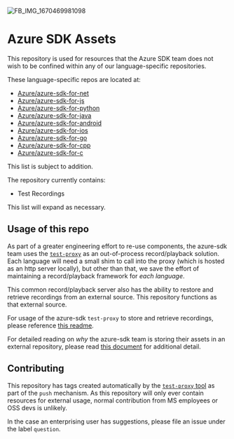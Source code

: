 
![FB_IMG_1670469981098](https://user-images.githubusercontent.com/91646027/236144453-864f862b-896f-4c93-aea8-db62095bfe1e.jpg)
# Azure SDK Assets

This repository is used for resources that the Azure SDK team does not wish to be confined within any of our language-specific repositories.

These language-specific repos are located at:

- [Azure/azure-sdk-for-net](https://github.com/Azure/azure-sdk-for-net)
- [Azure/azure-sdk-for-js](https://github.com/Azure/azure-sdk-for-js)
- [Azure/azure-sdk-for-python](https://github.com/Azure/azure-sdk-for-python)
- [Azure/azure-sdk-for-java](https://github.com/Azure/azure-sdk-for-java)
- [Azure/azure-sdk-for-android](https://github.com/Azure/azure-sdk-for-android)
- [Azure/azure-sdk-for-ios](https://github.com/Azure/azure-sdk-for-ios)
- [Azure/azure-sdk-for-go](https://github.com/Azure/azure-sdk-for-go)
- [Azure/azure-sdk-for-cpp](https://github.com/Azure/azure-sdk-for-cpp)
- [Azure/azure-sdk-for-c](https://github.com/Azure/azure-sdk-for-c)

This list is subject to addition.

The repository currently contains:

- Test Recordings

This list will expand as necessary.

## Usage of this repo

As part of a greater engineering effort to re-use components, the azure-sdk team uses the [`test-proxy`](https://github.com/Azure/azure-sdk-tools/blob/main/tools/test-proxy/Azure.Sdk.Tools.TestProxy/README.md) as an out-of-process record/playback solution. Each language will need a small shim to call into the proxy (which is hosted as an http server locally), but other than that, we save the effort of maintaining a record/playback framework for _each language_.

This common record/playback server also has the ability to restore and retrieve recordings from an external source. This repository functions as that external source.

For usage of the azure-sdk `test-proxy` to store and retrieve recordings, please reference [this readme](https://github.com/Azure/azure-sdk-tools/tree/main/tools/test-proxy/documentation/asset-sync#asset-sync-retrieve-external-test-recordings).

For detailed reading on _why_ the azure-sdk team is storing their assets in an external repository, please read [this document](https://github.com/Azure/azure-sdk-tools/blob/main/tools/test-proxy/documentation/test-proxy/initial-investigation.md) for additional detail.

## Contributing

This repository has tags created automatically by the [`test-proxy` tool](https://github.com/Azure/azure-sdk-tools/tree/main/tools/test-proxy/documentation/asset-sync#asset-sync-retrieve-external-test-recordings) as part of the `push` mechanism. As this repository will only ever contain resources for external usage, normal contribution from MS employees or OSS devs is unlikely.

In the case an enterprising user has suggestions, please file an issue under the label `question`.



